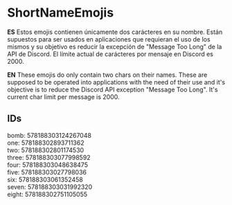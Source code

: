 # ShortNameEmojis

**ES**
Estos emojis contienen únicamente dos carácteres en su nombre.
Están supuestos para ser usados en aplicaciones que requieran el uso de los mismos
y su objetivo es reducir la excepción de "Message Too Long" de la API de Discord.
El límite actual de carácteres por mensaje en Discord es 2000.

**EN**
These emojis do only contain two chars on their names.
These are supposed to be operated into applications with the need of their use and
it's objective is to reduce the Discord API exception "Message Too Long".
It's current char limit per message is 2000. 

## IDs

bomb: 578188303124267048 <br />
one: 578188302893711362<br />
two: 578188302801174530<br />
three: 578188303077998592<br />
four: 578188303048638475<br />
five: 578188303027798036<br />
six: 578188303061352458<br />
seven: 578188303031992320<br />
eight: 578188302751105055<br />

